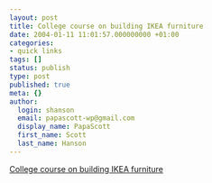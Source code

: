 ```yaml
---
layout: post
title: College course on building IKEA furniture
date: 2004-01-11 11:01:57.000000000 +01:00
categories:
- quick links
tags: []
status: publish
type: post
published: true
meta: {}
author:
  login: shanson
  email: papascott-wp@gmail.com
  display_name: PapaScott
  first_name: Scott
  last_name: Hanson
---
```

<p><a title="For those who have trouble with pictoral Swedish?" href="http://www.margaret-marks.com/Transblawg/archives/000578.html">College course on building IKEA furniture</a></p>
